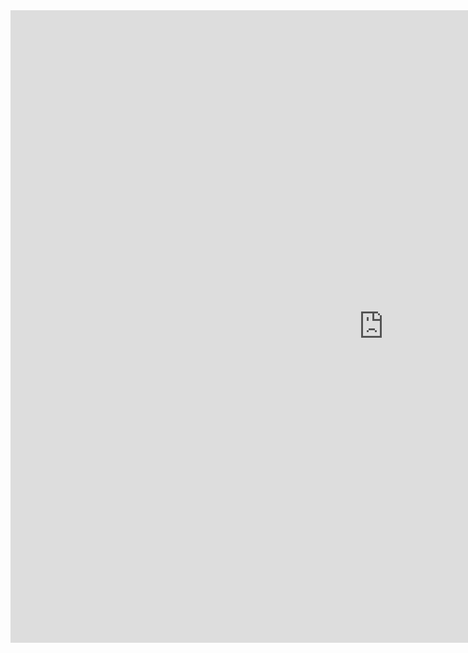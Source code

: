 <iframe width="1194" height="1012" src="https://rutube.ru/video/private/75f34b30b67cfb03336db1d2cffc649b/?p=aiar6XKkH7vOCvWi2NnXCA" frameborder="0" allowfullscreen></iframe>
